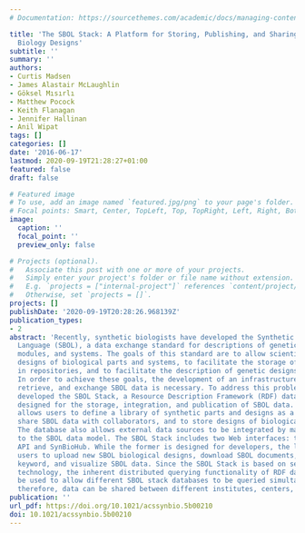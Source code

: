 ```yaml
---
# Documentation: https://sourcethemes.com/academic/docs/managing-content/

title: 'The SBOL Stack: A Platform for Storing, Publishing, and Sharing Synthetic
  Biology Designs'
subtitle: ''
summary: ''
authors:
- Curtis Madsen
- James Alastair McLaughlin
- Göksel Mısırlı
- Matthew Pocock
- Keith Flanagan
- Jennifer Hallinan
- Anil Wipat
tags: []
categories: []
date: '2016-06-17'
lastmod: 2020-09-19T21:28:27+01:00
featured: false
draft: false

# Featured image
# To use, add an image named `featured.jpg/png` to your page's folder.
# Focal points: Smart, Center, TopLeft, Top, TopRight, Left, Right, BottomLeft, Bottom, BottomRight.
image:
  caption: ''
  focal_point: ''
  preview_only: false

# Projects (optional).
#   Associate this post with one or more of your projects.
#   Simply enter your project's folder or file name without extension.
#   E.g. `projects = ["internal-project"]` references `content/project/deep-learning/index.md`.
#   Otherwise, set `projects = []`.
projects: []
publishDate: '2020-09-19T20:28:26.968139Z'
publication_types:
- 2
abstract: 'Recently, synthetic biologists have developed the Synthetic Biology Open
  Language (SBOL), a data exchange standard for descriptions of genetic parts, devices,
  modules, and systems. The goals of this standard are to allow scientists to exchange
  designs of biological parts and systems, to facilitate the storage of genetic designs
  in repositories, and to facilitate the description of genetic designs in publications.
  In order to achieve these goals, the development of an infrastructure to store,
  retrieve, and exchange SBOL data is necessary. To address this problem, we have
  developed the SBOL Stack, a Resource Description Framework (RDF) database specifically
  designed for the storage, integration, and publication of SBOL data. This database
  allows users to define a library of synthetic parts and designs as a service, to
  share SBOL data with collaborators, and to store designs of biological systems locally.
  The database also allows external data sources to be integrated by mapping them
  to the SBOL data model. The SBOL Stack includes two Web interfaces: the SBOL Stack
  API and SynBioHub. While the former is designed for developers, the latter allows
  users to upload new SBOL biological designs, download SBOL documents, search by
  keyword, and visualize SBOL data. Since the SBOL Stack is based on semantic Web
  technology, the inherent distributed querying functionality of RDF databases can
  be used to allow different SBOL stack databases to be queried simultaneously, and
  therefore, data can be shared between different institutes, centers, or other users.'
publication: ''
url_pdf: https://doi.org/10.1021/acssynbio.5b00210
doi: 10.1021/acssynbio.5b00210
---
```

